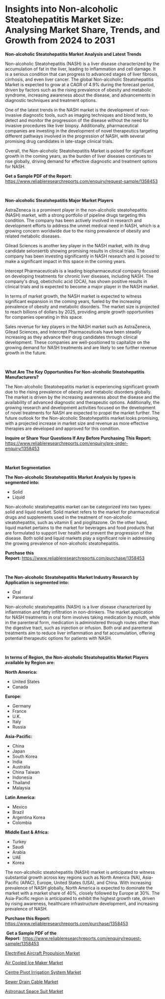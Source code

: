 <p><h1>Insights into Non-alcoholic Steatohepatitis Market Size: Analysing Market Share, Trends, and Growth from 2024 to 2031</h1></p><p><strong>Non-alcoholic Steatohepatitis Market Analysis and Latest Trends</strong></p>
<p><p>Non-alcoholic Steatohepatitis (NASH) is a liver disease characterized by the accumulation of fat in the liver, leading to inflammation and cell damage. It is a serious condition that can progress to advanced stages of liver fibrosis, cirrhosis, and even liver cancer. The global Non-alcoholic Steatohepatitis Market is expected to grow at a CAGR of 4.9% during the forecast period, driven by factors such as the rising prevalence of obesity and metabolic syndrome, increasing awareness about the disease, and advancements in diagnostic techniques and treatment options.</p><p>One of the latest trends in the NASH market is the development of non-invasive diagnostic tools, such as imaging techniques and blood tests, to detect and monitor the progression of the disease without the need for invasive procedures like liver biopsy. Additionally, pharmaceutical companies are investing in the development of novel therapeutics targeting different pathways involved in the progression of NASH, with several promising drug candidates in late-stage clinical trials.</p><p>Overall, the Non-alcoholic Steatohepatitis Market is poised for significant growth in the coming years, as the burden of liver diseases continues to rise globally, driving demand for effective diagnostic and treatment options for NASH.</p></p>
<p><strong>Get a Sample PDF of the Report:&nbsp;</strong> <a href="https://www.reliableresearchreports.com/enquiry/request-sample/1358453">https://www.reliableresearchreports.com/enquiry/request-sample/1358453</a></p>
<p>&nbsp;</p>
<p><strong>Non-alcoholic Steatohepatitis Major Market Players</strong></p>
<p><p>AstraZeneca is a prominent player in the non-alcoholic steatohepatitis (NASH) market, with a strong portfolio of pipeline drugs targeting this condition. The company has been actively involved in research and development efforts to address the unmet medical need in NASH, which is a growing concern worldwide due to the rising prevalence of obesity and related metabolic diseases.</p><p>Gilead Sciences is another key player in the NASH market, with its drug candidate selonsertib showing promising results in clinical trials. The company has been investing significantly in NASH research and is poised to make a significant impact in this space in the coming years.</p><p>Intercept Pharmaceuticals is a leading biopharmaceutical company focused on developing treatments for chronic liver diseases, including NASH. The company's drug, obeticholic acid (OCA), has shown positive results in clinical trials and is expected to become a major player in the NASH market.</p><p>In terms of market growth, the NASH market is expected to witness significant expansion in the coming years, fueled by the increasing prevalence of obesity and metabolic disorders. The market size is projected to reach billions of dollars by 2025, providing ample growth opportunities for companies operating in this space.</p><p>Sales revenue for key players in the NASH market such as AstraZeneca, Gilead Sciences, and Intercept Pharmaceuticals have been steadily increasing as they advance their drug candidates through clinical development. These companies are well-positioned to capitalize on the growing demand for NASH treatments and are likely to see further revenue growth in the future.</p></p>
<p>&nbsp;</p>
<p><strong>What Are The Key Opportunities For Non-alcoholic Steatohepatitis Manufacturers?</strong></p>
<p><p>The Non-alcoholic Steatohepatitis market is experiencing significant growth due to the rising prevalence of obesity and metabolic disorders globally. The market is driven by the increasing awareness about the disease and the availability of advanced diagnostic and therapeutic options. Additionally, the growing research and development activities focused on the development of novel treatments for NASH are expected to propel the market further. The future outlook for the Non-alcoholic Steatohepatitis market looks promising, with a projected increase in market size and revenue as more effective therapies are developed and approved for this condition.</p></p>
<p><strong>Inquire or Share Your Questions If Any Before Purchasing This Report:</strong> <a href="https://www.reliableresearchreports.com/enquiry/pre-order-enquiry/1358453">https://www.reliableresearchreports.com/enquiry/pre-order-enquiry/1358453</a></p>
<p>&nbsp;</p>
<p><strong>Market Segmentation</strong></p>
<p><strong>The Non-alcoholic Steatohepatitis Market Analysis by types is segmented into:</strong></p>
<p><ul><li>Solid</li><li>Liquid</li></ul></p>
<p><p>Non-alcoholic steatohepatitis market can be categorized into two types: solid and liquid market. Solid market refers to the market for pharmaceutical drugs and supplements used in the treatment of non-alcoholic steatohepatitis, such as vitamin E and pioglitazone. On the other hand, liquid market pertains to the market for beverages and food products that are formulated to support liver health and prevent the progression of the disease. Both solid and liquid markets play a significant role in addressing the growing prevalence of non-alcoholic steatohepatitis.</p></p>
<p><strong>Purchase this Report:&nbsp;</strong><a href="https://www.reliableresearchreports.com/purchase/1358453">https://www.reliableresearchreports.com/purchase/1358453</a></p>
<p>&nbsp;</p>
<p><strong>The Non-alcoholic Steatohepatitis Market Industry Research by Application is segmented into:</strong></p>
<p><ul><li>Oral</li><li>Parenteral</li></ul></p>
<p><p>Non-alcoholic steatohepatitis (NASH) is a liver disease characterized by inflammation and fatty infiltration in non-drinkers. The market application for NASH treatments in oral form involves taking medication by mouth, while in the parenteral form, medication is administered through routes other than the digestive tract, such as injection or infusion. Both oral and parenteral treatments aim to reduce liver inflammation and fat accumulation, offering potential therapeutic options for patients with NASH.</p></p>
<p>&nbsp;</p>
<p><strong>In terms of Region, the Non-alcoholic Steatohepatitis Market Players available by Region are:</strong></p>
<p>
    <p> <strong> North America: </strong>
        <ul>
            <li>United States</li>
            <li>Canada</li>
        </ul>
        </p> 
    <p> <strong> Europe: </strong>
        <ul>
            <li>Germany</li>
            <li>France</li>
            <li>U.K.</li>
            <li>Italy</li>
            <li>Russia</li>
        </ul>
        </p> 
    <p> <strong> Asia-Pacific: </strong>
        <ul>
            <li>China</li>
            <li>Japan</li>
            <li>South Korea</li>
            <li>India</li>
            <li>Australia</li>
            <li>China Taiwan</li>
            <li>Indonesia</li>
            <li>Thailand</li>
            <li>Malaysia</li>
        </ul>
        </p> 
    <p> <strong> Latin America: </strong>
        <ul>
            <li>Mexico</li>
            <li>Brazil</li>
            <li>Argentina Korea</li>
            <li>Colombia</li>
        </ul>
        </p> 
    <p> <strong> Middle East & Africa: </strong>
        <ul>
            <li>Turkey</li>
            <li>Saudi</li>
            <li>Arabia</li>
            <li>UAE</li>
            <li>Korea</li>
        </ul>
    </p>
    </p>
<p><p>The non-alcoholic steatohepatitis (NASH) market is anticipated to witness substantial growth across key regions such as North America (NA), Asia-Pacific (APAC), Europe, United States (USA), and China. With increasing prevalence of NASH globally, North America is expected to dominate the market with a market share of 40%, closely followed by Europe at 30%. The Asia-Pacific region is anticipated to exhibit the highest growth rate, driven by rising awareness, healthcare infrastructure development, and increasing prevalence of NASH.</p></p>
<p><strong>Purchase this Report: </strong><a href="https://www.reliableresearchreports.com/purchase/1358453">https://www.reliableresearchreports.com/purchase/1358453</a></p>
<p>&nbsp;<strong>Get a Sample PDF of the Report:&nbsp;&nbsp;</strong><a href="https://www.reliableresearchreports.com/enquiry/request-sample/1358453">https://www.reliableresearchreports.com/enquiry/request-sample/1358453</a></p>
<p><strong></strong></p>
<p><p><a href="https://medium.com/@bonniehoppe2023/electrified-aircraft-propulsion-market-the-key-to-successful-business-strategy-forecast-till-2031-9af89429c92d">Electrified Aircraft Propulsion Market</a></p><p><a href="https://medium.com/@jaredkiehn7567/air-cooled-ice-maker-market-comprehensive-assessment-by-type-application-and-geography-c5f807d067de">Air Cooled Ice Maker Market</a></p><p><a href="https://medium.com/@jaredkiehn7567/centre-pivot-irrigation-system-market-insight-market-trends-growth-forecasted-from-2024-to-2031-13dba76763b1">Centre Pivot Irrigation System Market</a></p><p><a href="https://medium.com/@bonniehoppe2023/sewer-drain-cable-market-size-cagr-trends-2024-2030-42c9a93e09d6">Sewer Drain Cable Market</a></p><p><a href="https://medium.com/@bonniehoppe2023/astronaut-space-suit-market-trends-forecast-and-competitive-analysis-to-2031-68c271b0a122">Astronaut Space Suit Market</a></p></p>